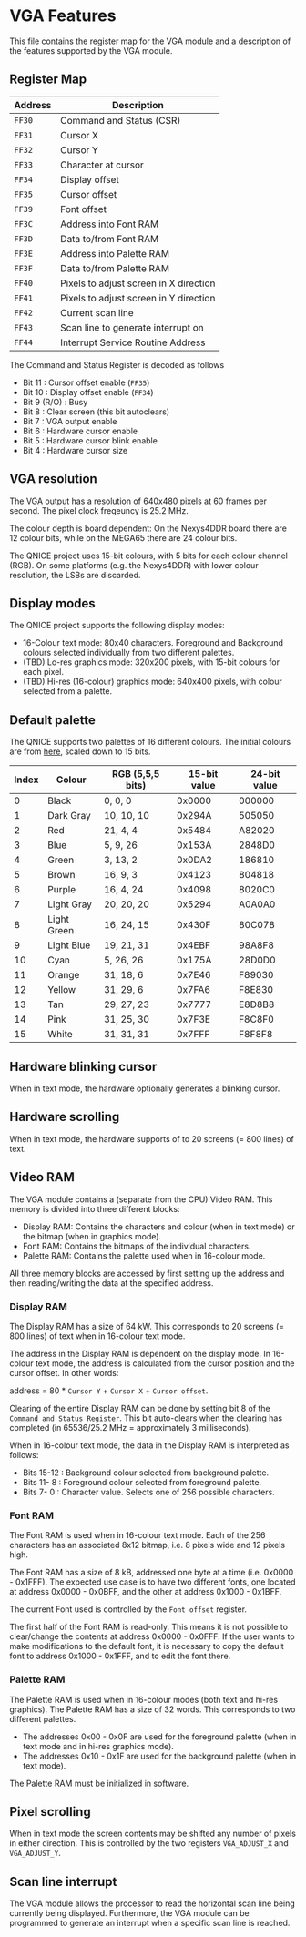 # VGA Features

This file contains the register map for the VGA module and a description of the
features supported by the VGA module.

## Register Map

Address | Description
------- | ------------
`FF30`  | Command and Status (CSR)
`FF31`  | Cursor X
`FF32`  | Cursor Y
`FF33`  | Character at cursor
`FF34`  | Display offset
`FF35`  | Cursor offset
`FF39`  | Font offset
`FF3C`  | Address into Font RAM
`FF3D`  | Data to/from Font RAM
`FF3E`  | Address into Palette RAM
`FF3F`  | Data to/from Palette RAM
`FF40`  | Pixels to adjust screen in X direction
`FF41`  | Pixels to adjust screen in Y direction
`FF42`  | Current scan line
`FF43`  | Scan line to generate interrupt on
`FF44`  | Interrupt Service Routine Address

The Command and Status Register is decoded as follows
* Bit 11 : Cursor offset enable (`FF35`)
* Bit 10 : Display offset enable (`FF34`)
* Bit  9 (R/O) : Busy
* Bit  8 : Clear screen (this bit autoclears)
* Bit  7 : VGA output enable
* Bit  6 : Hardware cursor enable
* Bit  5 : Hardware cursor blink enable
* Bit  4 : Hardware cursor size

## VGA resolution
The VGA output has a resolution of 640x480 pixels at 60 frames per second. The
pixel clock freqeuncy is 25.2 MHz.

The colour depth is board dependent: On the Nexys4DDR board there are 12 colour bits,
while on the MEGA65 there are 24 colour bits.

The QNICE project uses 15-bit colours, with 5 bits for each colour channel
(RGB).  On some platforms (e.g. the Nexys4DDR) with lower colour resolution,
the LSBs are discarded.

## Display modes
The QNICE project supports the following display modes:
* 16-Colour text mode: 80x40 characters. Foreground and Background colours
  selected individually from two different palettes.
* (TBD) Lo-res graphics mode: 320x200 pixels, with 15-bit colours for each pixel.
* (TBD) Hi-res (16-colour) graphics mode: 640x400 pixels, with colour selected from a
  palette.

## Default palette
The QNICE supports two palettes of 16 different colours. The initial colours are
from [here](http://alumni.media.mit.edu/~wad/color/palette.html), scaled down
to 15 bits.

Index | Colour      | RGB (5,5,5 bits) | 15-bit value | 24-bit value
----- | ----------- | ---------------- | ------------ | ------------
  0   | Black       | 0, 0, 0          | 0x0000       | 000000
  1   | Dark Gray   | 10, 10, 10       | 0x294A       | 505050
  2   | Red         | 21, 4, 4         | 0x5484       | A82020
  3   | Blue        | 5, 9, 26         | 0x153A       | 2848D0
  4   | Green       | 3, 13, 2         | 0x0DA2       | 186810
  5   | Brown       | 16, 9, 3         | 0x4123       | 804818
  6   | Purple      | 16, 4, 24        | 0x4098       | 8020C0
  7   | Light Gray  | 20, 20, 20       | 0x5294       | A0A0A0
  8   | Light Green | 16, 24, 15       | 0x430F       | 80C078
  9   | Light Blue  | 19, 21, 31       | 0x4EBF       | 98A8F8
 10   | Cyan        | 5, 26, 26        | 0x175A       | 28D0D0
 11   | Orange      | 31, 18, 6        | 0x7E46       | F89030
 12   | Yellow      | 31, 29, 6        | 0x7FA6       | F8E830
 13   | Tan         | 29, 27, 23       | 0x7777       | E8D8B8
 14   | Pink        | 31, 25, 30       | 0x7F3E       | F8C8F0
 15   | White       | 31, 31, 31       | 0x7FFF       | F8F8F8

## Hardware blinking cursor
When in text mode, the hardware optionally generates a blinking cursor.

## Hardware scrolling
When in text mode, the hardware supports of to 20 screens (= 800 lines) of text.

## Video RAM
The VGA module contains a (separate from the CPU) Video RAM. This memory is
divided into three different blocks:
* Display RAM: Contains the characters and colour (when in text mode) or the
  bitmap (when in graphics mode).
* Font RAM: Contains the bitmaps of the individual characters.
* Palette RAM: Contains the palette used when in 16-colour mode.

All three memory blocks are accessed by first setting up the address and then
reading/writing the data at the specified address.

### Display RAM
The Display RAM has a size of 64 kW. This corresponds to 20 screens (= 800
lines) of text when in 16-colour text mode.

The address in the Display RAM is dependent on the display mode. In 16-colour
text mode, the address is calculated from the cursor position and the cursor
offset. In other words:

address = 80 * `Cursor Y` + `Cursor X` + `Cursor offset`.

Clearing of the entire Display RAM can be done by setting bit 8 of the `Command
and Status Register`. This bit auto-clears when the clearing has completed (in
65536/25.2 MHz = approximately 3 milliseconds).

When in 16-colour text mode, the data in the Display RAM is interpreted as follows:
* Bits 15-12 : Background colour selected from background palette.
* Bits 11- 8 : Foreground colour selected from foreground palette.
* Bits  7- 0 : Character value. Selects one of 256 possible characters.

### Font RAM
The Font RAM is used when in 16-colour text mode. Each of the 256 characters
has an associated 8x12 bitmap, i.e. 8 pixels wide and 12 pixels high.

The Font RAM has a size of 8 kB, addressed one byte at a time (i.e. 0x0000 -
0x1FFF). The expected use case is to have two different fonts, one located at
address 0x0000 - 0x0BFF, and the other at address 0x1000 - 0x1BFF.

The current Font used is controlled by the `Font offset` register.

The first half of the Font RAM is read-only. This means it is not possible to
clear/change the contents at address 0x0000 - 0x0FFF. If the user wants to make
modifications to the default font, it is necessary to copy the default font to
address 0x1000 - 0x1FFF, and to edit the font there.

### Palette RAM
The Palette RAM is used when in 16-colour modes (both text and hi-res graphics).
The Palette RAM has a size of 32 words. This corresponds to two different palettes.

* The addresses 0x00 - 0x0F are used for the foreground palette (when in text mode
and in hi-res graphics mode).
* The addresses 0x10 - 0x1F are used for the background palette (when in text mode).

The Palette RAM must be initialized in software.

## Pixel scrolling
When in text mode the screen contents may be shifted any number of pixels in
either direction.  This is controlled by the two registers `VGA_ADJUST_X` and
`VGA_ADJUST_Y`.

## Scan line interrupt
The VGA module allows the processor to read the horizontal scan line being
currently being displayed. Furthermore, the VGA module can be programmed to
generate an interrupt when a specific scan line is reached.

